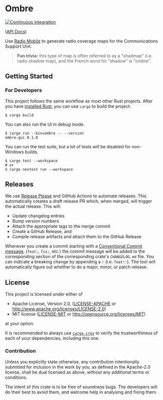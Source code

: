 # Ombre

[![Continuous integration](https://github.com/Michael-F-Bryan/ombre/workflows/Continuous%20Integration/badge.svg?branch=main)](https://github.com/Michael-F-Bryan/ombre/actions)

([API Docs][api-docs])

Use [Radio Mobile][radio-mobile] to generate radio coverage maps for the
Communications Support Unit.

> **Fun trivia:** this type of map is often referred to as a "shadmap" (i.e.
> radio shadow map), and the French word for "shadow" is "ombre".

## Getting Started

### For Developers

This project follows the same workflow as most other Rust projects. After you
have [installed Rust][rust], you can use `cargo` to build the project:

```console
$ cargo build
```

You can also run the UI in debug mode.

```console
$ cargo run --bin=ombre -- --version
ombre-gui 0.1.0
```

You can run the test suite, but a lot of tests will be disabled for non-Windows
builds.

```console
$ cargo test --workspace
# or
$ cargo nextest run --workspace
```

## Releases

We use [Release Please][release-please] and GitHub Actions to automate releases.
This automatically creates a draft release PR which, when merged, will trigger
the actual release. This will:

- Update changelog entries
- Bump version numbers
- Attach the appropriate tags to the merge commit
- Create a GitHub Release, and
- Compile release artifacts and attach them to the GitHub Release

Whenever you create a commit starting with a [Conventional Commit message][msg],
(`feat:`, `fix:`, etc.) the commit message will be added to the corresponding
section of the corresponding crate's `CHANGELOG.md` file. You can indicate a
breaking change by appending a `!` (i.e. `feat!:`). The tool will automatically
figure out whether to do a major, minor, or patch release.

## License

This project is licensed under either of

- Apache License, Version 2.0, ([LICENSE-APACHE](./LICENSE-APACHE.md) or
  <http://www.apache.org/licenses/LICENSE-2.0>)
- MIT license ([LICENSE-MIT](./LICENSE-MIT.md) or
   <http://opensource.org/licenses/MIT>)

at your option.

It is recommended to always use [`cargo crev`][crev] to verify the
trustworthiness of each of your dependencies, including this one.

### Contribution

Unless you explicitly state otherwise, any contribution intentionally
submitted for inclusion in the work by you, as defined in the Apache-2.0
license, shall be dual licensed as above, without any additional terms or
conditions.

The intent of this crate is to be free of soundness bugs. The developers will
do their best to avoid them, and welcome help in analysing and fixing them.

[api-docs]: https://michael-f-bryan.github.io/ombre
[crev]: https://github.com/crev-dev/cargo-crev
[radio-mobile]: https://www.ve2dbe.com/english1.html
[rust]: https://rustup.rs/
[release-please]: https://github.com/googleapis/release-please/
[msg]: https://www.conventionalcommits.org/
